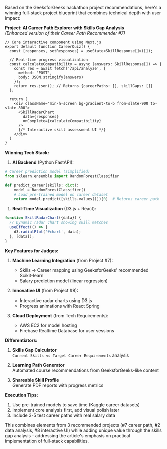 
Based on the GeeksforGeeks hackathon project recommendations, here's a winning full-stack project blueprint that combines technical depth with user impact:

**Project: AI Career Path Explorer with Skills Gap Analysis**  
*(Enhanced version of their Career Path Recommender #7)*

```typescript:app/page.tsx
// Core interactive component using Next.js
export default function CareerQuiz() {
  const [responses, setResponses] = useState<SkillResponse[]>([]);
  
  // Real-time progress visualization
  const calculateCompatibility = async (answers: SkillResponse[]) => {
    const res = await fetch('/api/analyze', {
      method: 'POST',
      body: JSON.stringify(answers)
    });
    return res.json(); // Returns {careerPaths: [], skillGaps: []}
  };

  return (
    <div className="min-h-screen bg-gradient-to-b from-slate-900 to-slate-800">
      <SkillRadarChart 
        data={responses} 
        onComplete={calculateCompatibility} 
      />
      {/* Interactive skill assessment UI */}
    </div>
  )
}
```

**Winning Tech Stack:**
1. **AI Backend** (Python FastAPI):
```python
# Career prediction model (simplified)
from sklearn.ensemble import RandomForestClassifier

def predict_career(skills: dict):
    model = RandomForestClassifier()
    # Load pre-trained model on career dataset
    return model.predict([skills.values()])[0]  # Returns career path
```

1. **Real-Time Visualization** (D3.js + React):
```javascript
function SkillRadarChart({data}) {
  // Dynamic radar chart showing skill matches
  useEffect(() => {
    d3.radialPlot('#chart', data); 
  }, [data]);
}
```

**Key Features for Judges:**
1. **Machine Learning Integration** (from Project #7):
   - Skills → Career mapping using GeeksforGeeks' recommended Scikit-learn
   - Salary prediction model (linear regression)

2. **Innovative UI** (from Project #8):
   - Interactive radar charts using D3.js
   - Progress animations with React Spring

3. **Cloud Deployment** (from Tech Requirements):
   - AWS EC2 for model hosting
   - Firebase Realtime Database for user sessions

**Differentiators:**
1. **Skills Gap Calculator**  
   `Current Skills vs Target Career Requirements` analysis

2. **Learning Path Generator**  
   Automated course recommendations from GeeksforGeeks-like content

3. **Shareable Skill Profile**  
   Generate PDF reports with progress metrics

**Execution Tips:**
1. Use pre-trained models to save time (Kaggle career datasets)
2. Implement core analysis first, add visual polish later
3. Include 3-5 test career paths with real salary data

This combines elements from 3 recommended projects (#7 career path, #2 data analysis, #8 interactive UI) while adding unique value through the skills gap analysis - addressing the article's emphasis on practical implementation of full-stack capabilities.

